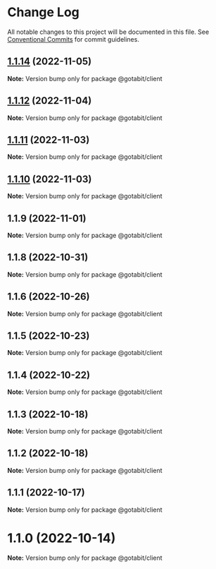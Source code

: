 # Change Log

All notable changes to this project will be documented in this file.
See [Conventional Commits](https://conventionalcommits.org) for commit guidelines.

## [1.1.14](https://github.com/gotabit/sdk-ts/compare/@gotabit/client@1.1.12...@gotabit/client@1.1.14) (2022-11-05)

**Note:** Version bump only for package @gotabit/client

## [1.1.12](https://github.com/gotabit/sdk-ts/compare/@gotabit/client@1.1.11...@gotabit/client@1.1.12) (2022-11-04)

**Note:** Version bump only for package @gotabit/client

## [1.1.11](https://github.com/gotabit/sdk-ts/compare/@gotabit/client@1.1.10...@gotabit/client@1.1.11) (2022-11-03)

**Note:** Version bump only for package @gotabit/client

## [1.1.10](https://github.com/gotabit/sdk-ts/compare/@gotabit/client@1.1.9...@gotabit/client@1.1.10) (2022-11-03)

**Note:** Version bump only for package @gotabit/client

## 1.1.9 (2022-11-01)

**Note:** Version bump only for package @gotabit/client

## 1.1.8 (2022-10-31)

**Note:** Version bump only for package @gotabit/client

## 1.1.6 (2022-10-26)

**Note:** Version bump only for package @gotabit/client

## 1.1.5 (2022-10-23)

**Note:** Version bump only for package @gotabit/client

## 1.1.4 (2022-10-22)

**Note:** Version bump only for package @gotabit/client

## 1.1.3 (2022-10-18)

**Note:** Version bump only for package @gotabit/client

## 1.1.2 (2022-10-18)

**Note:** Version bump only for package @gotabit/client

## 1.1.1 (2022-10-17)

**Note:** Version bump only for package @gotabit/client

# 1.1.0 (2022-10-14)

**Note:** Version bump only for package @gotabit/client
